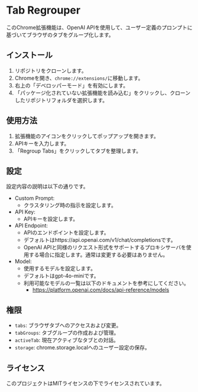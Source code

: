 # Tab Regrouper

このChrome拡張機能は、OpenAI APIを使用して、ユーザー定義のプロンプトに基づいてブラウザのタブをグループ化します。

## インストール

1. リポジトリをクローンします。
2. Chromeを開き、`chrome://extensions/`に移動します。
3. 右上の「デベロッパーモード」を有効にします。
4. 「パッケージ化されていない拡張機能を読み込む」をクリックし、クローンしたリポジトリフォルダを選択します。

## 使用方法

1. 拡張機能のアイコンをクリックしてポップアップを開きます。
2. APIキーを入力します。
3. 「Regroup Tabs」をクリックしてタブを整理します。

## 設定
設定内容の説明は以下の通りです。
  - Custom Prompt: 
    - クラスタリング時の指示を設定します。 
  - API Key: 
    - APIキーを設定します。
  - API Endpoint: 
    - APIのエンドポイントを設定します。
    - デフォルトはhttps://api.openai.com/v1/chat/completionsです。
    - OpenAI APIと同様のリクエスト形式をサポートするプロキシサーバを使用する場合に指定します。通常は変更する必要はありません。
  - Model: 
    - 使用するモデルを設定します。
    - デフォルトはgpt-4o-miniです。
    - 利用可能なモデルの一覧は以下のドキュメントを参考にしてください。
      - https://platform.openai.com/docs/api-reference/models

## 権限

- `tabs`: ブラウザタブへのアクセスおよび変更。
- `tabGroups`: タブグループの作成および管理。
- `activeTab`: 現在アクティブなタブとの対話。
- `storage`: chrome.storage.localへのユーザー設定の保存。

## ライセンス

このプロジェクトはMITライセンスの下でライセンスされています。
